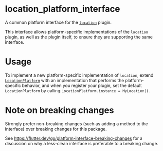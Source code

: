 # location_platform_interface

A common platform interface for the [`location`][location] plugin.

This interface allows platform-specific implementations of the `location`
plugin, as well as the plugin itself, to ensure they are supporting the same
interface.

# Usage

To implement a new platform-specific implementation of `location`, extend
[`LocationPlatform`][LocationPlatform] with an implementation that performs the
platform-specific behavior, and when you register your plugin, set the default
`LocationPlatform` by calling `LocationPlatform.instance = MyLocation()`.

# Note on breaking changes

Strongly prefer non-breaking changes (such as adding a method to the interface)
over breaking changes for this package.

See https://flutter.dev/go/platform-interface-breaking-changes for a discussion
on why a less-clean interface is preferable to a breaking change.

[location]: https://pub.dev/packages/location
[LocationPlatform]: https://github.com/Lyokone/flutterlocation/blob/master/packages/location_platform_interface/lib/location_platform_interface.dart
